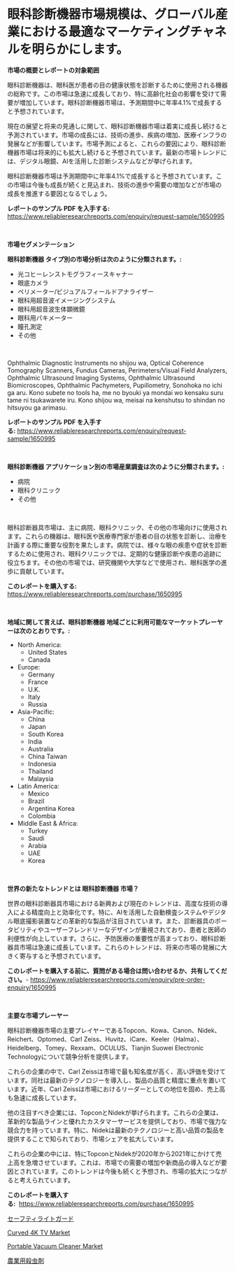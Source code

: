 <p><h1>眼科診断機器市場規模は、グローバル産業における最適なマーケティングチャネルを明らかにします。</h1></p><p><strong>市場の概要とレポートの対象範囲</strong></p>
<p><p>眼科診断機器は、眼科医が患者の目の健康状態を診断するために使用される機器の総称です。この市場は急速に成長しており、特に高齢化社会の影響を受けて需要が増加しています。眼科診断機器市場は、予測期間中に年率4.1%で成長すると予想されています。</p><p>現在の展望と将来の見通しに関して、眼科診断機器市場は着実に成長し続けると予測されています。市場の成長には、技術の進歩、疾病の増加、医療インフラの発展などが影響しています。市場予測によると、これらの要因により、眼科診断機器市場は将来的にも拡大し続けると予想されています。最新の市場トレンドには、デジタル眼鏡、AIを活用した診断システムなどが挙げられます。</p><p>眼科診断機器市場は予測期間中に年率4.1%で成長すると予想されています。この市場は今後も成長が続くと見込まれ、技術の進歩や需要の増加などが市場の成長を推進する要因となるでしょう。</p></p>
<p><strong>レポートのサンプル PDF を入手する:</strong> <a href="https://www.reliableresearchreports.com/enquiry/request-sample/1650995">https://www.reliableresearchreports.com/enquiry/request-sample/1650995</a></p>
<p>&nbsp;</p>
<p><strong>市場セグメンテーション</strong></p>
<p><strong>眼科診断機器 タイプ別の市場分析は次のように分類されます。:</strong></p>
<p><ul><li>光コヒーレンストモグラフィースキャナー</li><li>眼底カメラ</li><li>ペリメーター/ビジュアルフィールドアナライザー</li><li>眼科用超音波イメージングシステム</li><li>眼科用超音波生体顕微鏡</li><li>眼科用パキメーター</li><li>瞳孔測定</li><li>その他</li></ul></p>
<p>&nbsp;</p>
<p><p>Ophthalmic Diagnostic Instruments no shijou wa, Optical Coherence Tomography Scanners, Fundus Cameras, Perimeters/Visual Field Analyzers, Ophthalmic Ultrasound Imaging Systems, Ophthalmic Ultrasound Biomicroscopes, Ophthalmic Pachymeters, Pupillometry, Sonohoka no ichi ga aru. Kono subete no tools ha, me no byouki ya mondai wo kensaku suru tame ni tsukawarete iru. Kono shijou wa, meisai na kenshutsu to shindan no hitsuyou ga arimasu.</p></p>
<p><strong>レポートのサンプル PDF を入手する:</strong>&nbsp;<a href="https://www.reliableresearchreports.com/enquiry/request-sample/1650995">https://www.reliableresearchreports.com/enquiry/request-sample/1650995</a></p>
<p>&nbsp;</p>
<p><strong> 眼科診断機器 アプリケーション別の市場産業調査は次のように分類されます。:</strong></p>
<p><ul><li>病院</li><li>眼科クリニック</li><li>その他</li></ul></p>
<p>&nbsp;</p>
<p><p>眼科診断器具市場は、主に病院、眼科クリニック、その他の市場向けに使用されます。これらの機器は、眼科医や医療専門家が患者の目の状態を診断し、治療を計画する際に重要な役割を果たします。病院では、様々な眼の疾患や症状を診断するために使用され、眼科クリニックでは、定期的な健康診断や疾患の追跡に役立ちます。その他の市場では、研究機関や大学などで使用され、眼科医学の進歩に貢献しています。</p></p>
<p><strong>このレポートを購入する:</strong>&nbsp; <a href="https://www.reliableresearchreports.com/purchase/1650995">https://www.reliableresearchreports.com/purchase/1650995</a></p>
<p>&nbsp;</p>
<p><strong>地域に関して言えば、眼科診断機器 地域ごとに利用可能なマーケットプレーヤーは次のとおりです。:</strong></p>
<p><ul>
    <li>
        North America:
        <ul>
            <li>United States</li>
            <li>Canada</li>
        </ul>
    </li>
    <li>
        Europe:
        <ul>
            <li>Germany</li>
            <li>France</li>
            <li>U.K.</li>
            <li>Italy</li>
            <li>Russia</li>
        </ul>
    </li>
    <li>
        Asia-Pacific:
        <ul>
            <li>China</li>
            <li>Japan</li>
            <li>South Korea</li>
            <li>India</li>
            <li>Australia</li>
            <li>China Taiwan</li>
            <li>Indonesia</li>
            <li>Thailand</li>
            <li>Malaysia</li>
        </ul>
    </li>
    <li>
        Latin America:
        <ul>
            <li>Mexico</li>
            <li>Brazil</li>
            <li>Argentina Korea</li>
            <li>Colombia</li>
        </ul>
    </li>
    <li>
        Middle East & Africa:
        <ul>
            <li>Turkey</li>
            <li>Saudi</li>
            <li>Arabia</li>
            <li>UAE</li>
            <li>Korea</li>
        </ul>
    </li>
    </ul></p>
<p>&nbsp;</p>
<p><strong>世界の新たなトレンドとは 眼科診断機器 市場？</strong></p>
<p><p>世界の眼科診断器具市場における新興および現在のトレンドは、高度な技術の導入による精度向上と効率化です。特に、AIを活用した自動検査システムやデジタル眼底撮影装置などの革新的な製品が注目されています。また、診断器具のポータビリティやユーザーフレンドリーなデザインが重視されており、患者と医師の利便性が向上しています。さらに、予防医療の重要性が高まっており、眼科診断器具市場は急速に成長しています。これらのトレンドは、将来の市場の発展に大きく寄与すると予想されています。</p></p>
<p><strong>このレポートを購入する前に、質問がある場合は問い合わせるか、共有してください。</strong>- <a href="https://www.reliableresearchreports.com/enquiry/pre-order-enquiry/1650995">https://www.reliableresearchreports.com/enquiry/pre-order-enquiry/1650995</a></p>
<p>&nbsp;</p>
<p><strong>主要な市場プレーヤー</strong></p>
<p><p>眼科診断機器市場の主要プレイヤーであるTopcon、Kowa、Canon、Nidek、Reichert、Optomed、Carl Zeiss、Huvitz、iCare、Keeler（Halma）、Heidelberg、Tomey、Rexxam、OCULUS、Tianjin Suowei Electronic Technologyについて競争分析を提供します。 </p><p>これらの企業の中で、Carl Zeissは市場で最も知名度が高く、高い評価を受けています。同社は最新のテクノロジーを導入し、製品の品質と精度に重点を置いています。近年、Carl Zeissは市場におけるリーダーとしての地位を固め、売上高も急速に成長しています。</p><p>他の注目すべき企業には、TopconとNidekが挙げられます。これらの企業は、革新的な製品ラインと優れたカスタマーサービスを提供しており、市場で強力な競合力を持っています。特に、Nidekは最新のテクノロジーと高い品質の製品を提供することで知られており、市場シェアを拡大しています。</p><p>これらの企業の中には、特にTopconとNidekが2020年から2021年にかけて売上高を急増させています。これは、市場での需要の増加や新商品の導入などが要因とされています。このトレンドは今後も続くと予想され、市場の拡大につながると考えられています。 </p></p>
<p><strong>このレポートを購入する:</strong>&nbsp;&nbsp;<a href="https://www.reliableresearchreports.com/purchase/1650995">https://www.reliableresearchreports.com/purchase/1650995</a></p>
<p><p><a href="https://github.com/RodHoppe07/Market-Research-Report-List-1/blob/main/671845810253.md">セーフティライトガード</a></p><p><a href="https://github.com/Sinjinluong3e0awx2m195k76/Market-Research-Report-List-1/blob/main/curved-4k-tv-market.md">Curved 4K TV Market</a></p><p><a href="https://github.com/shotows/Market-Research-Report-List-2/blob/main/portable-vacuum-cleaner-market.md">Portable Vacuum Cleaner Market</a></p><p><a href="https://github.com/laurenreichert/Market-Research-Report-List-1/blob/main/583439110252.md">農業用殺虫剤</a></p></p>